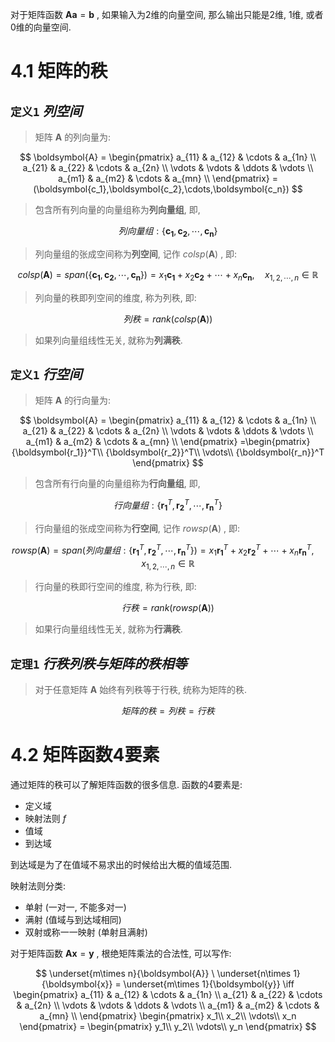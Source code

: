 
对于矩阵函数 $\boldsymbol{A}\boldsymbol{a} = \boldsymbol{b}$ , 如果输入为2维的向量空间, 那么输出只能是2维, 1维, 或者0维的向量空间.

# 4.1 矩阵的秩

## `定义1` $列空间$

> 矩阵 $\boldsymbol{A}$ 的列向量为:

$$
\boldsymbol{A} = 
\begin{pmatrix}
a_{11} & a_{12} & \cdots & a_{1n} \\
a_{21} & a_{22} & \cdots & a_{2n} \\
\vdots & \vdots & \ddots & \vdots \\
a_{m1} & a_{m2} & \cdots & a_{mn} \\
\end{pmatrix}
=(\boldsymbol{c_1},\boldsymbol{c_2},\cdots,\boldsymbol{c_n})
$$

> 包含所有列向量的向量组称为**列向量组**, 即,

$$
列向量组: \{\boldsymbol{c_1},\boldsymbol{c_2},\cdots,\boldsymbol{c_n}\}
$$

> 列向量组的张成空间称为**列空间**, 记作 $colsp(\boldsymbol{A})$ , 即: 

$$
colsp(\boldsymbol{A}) = s
pan(\{\boldsymbol{c_1},\boldsymbol{c_2},\cdots,\boldsymbol{c_n}\}) = 
x_1\boldsymbol{c_1}+x_2\boldsymbol{c_2}+\cdots+x_n\boldsymbol{c_n}, \quad x_{1,2,\cdots,n} \in \mathbb{R}
$$

> 列向量的秩即列空间的维度, 称为列秩, 即: 

$$
列秩 = rank(colsp(\boldsymbol{A}))
$$

> 如果列向量组线性无关, 就称为**列满秩**.


## `定义1` $行空间$

> 矩阵 $\boldsymbol{A}$ 的行向量为:

$$
\boldsymbol{A} = 
\begin{pmatrix}
a_{11} & a_{12} & \cdots & a_{1n} \\
a_{21} & a_{22} & \cdots & a_{2n} \\
\vdots & \vdots & \ddots & \vdots \\
a_{m1} & a_{m2} & \cdots & a_{mn} \\
\end{pmatrix}
=\begin{pmatrix}
{\boldsymbol{r_1}}^T\\
{\boldsymbol{r_2}}^T\\
\vdots\\
{\boldsymbol{r_n}}^T
\end{pmatrix}
$$

> 包含所有行向量的向量组称为**行向量组**, 即,

$$
行向量组: \{{\boldsymbol{r_1}}^T,{\boldsymbol{r_2}}^T,\cdots,{\boldsymbol{r_n}}^T\}
$$

> 行向量组的张成空间称为**行空间**, 记作 $rowsp(\boldsymbol{A})$ , 即: 

$$
rowsp(\boldsymbol{A}) = 
span(列向量组: \{{\boldsymbol{r_1}}^T,{\boldsymbol{r_2}}^T,\cdots,{\boldsymbol{r_n}}^T\}) = 
x_1{\boldsymbol{r_1}}^T+x_2{\boldsymbol{r_2}}^T+\cdots+x_n{\boldsymbol{r_n}}^T, \quad x_{1,2,\cdots,n} \in \mathbb{R}
$$

> 行向量的秩即行空间的维度, 称为行秩, 即: 

$$
行秩 = rank(rowsp(\boldsymbol{A}))
$$

> 如果行向量组线性无关, 就称为**行满秩**.


## `定理1` $行秩列秩与矩阵的秩相等$

> 对于任意矩阵 $\boldsymbol{A}$ 始终有列秩等于行秩, 统称为矩阵的秩.

$$
矩阵的秩=列秩=行秩
$$


# 4.2 矩阵函数4要素

通过矩阵的秩可以了解矩阵函数的很多信息. 
函数的4要素是:
- 定义域
- 映射法则 $f$
- 值域
- 到达域

到达域是为了在值域不易求出的时候给出大概的值域范围.

映射法则分类:
- 单射 (一对一, 不能多对一)
- 满射 (值域与到达域相同)
- 双射或称一一映射 (单射且满射)

对于矩阵函数 $\boldsymbol{A}\boldsymbol{x} = \boldsymbol{y}$ , 根绝矩阵乘法的合法性, 可以写作:

$$
\underset{m\times n}{\boldsymbol{A}} \ \underset{n\times 1}{\boldsymbol{x}} = \underset{m\times 1}{\boldsymbol{y}} \iff
\begin{pmatrix}
a_{11} & a_{12} & \cdots & a_{1n} \\
a_{21} & a_{22} & \cdots & a_{2n} \\
\vdots & \vdots & \ddots & \vdots \\
a_{m1} & a_{m2} & \cdots & a_{mn} \\
\end{pmatrix}
\begin{pmatrix}
x_1\\
x_2\\
\vdots\\
x_n
\end{pmatrix} = 
\begin{pmatrix}
y_1\\
y_2\\
\vdots\\
y_n
\end{pmatrix}
$$

